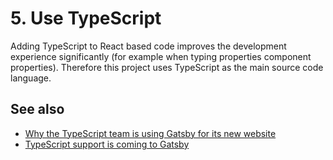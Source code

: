 # 5. Use TypeScript

Adding TypeScript to React based code improves the development experience
significantly (for example when typing properties component properties).
Therefore this project uses TypeScript as the main source code language.

## See also

- [Why the TypeScript team is using Gatsby for its new website](https://www.gatsbyjs.org/blog/2020-01-23-why-typescript-chose-gatsby/)
- [TypeScript support is coming to Gatsby](https://github.com/gatsbyjs/gatsby/issues/18983)
